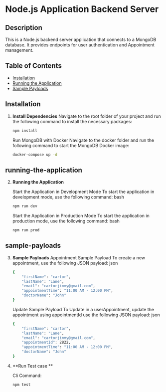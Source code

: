 # Node.js Application Backend Server

## Description
This is a Node.js backend server application that connects to a MongoDB database. It provides endpoints for user authentication and Appointment management.

## Table of Contents
- [Installation](#installation)
- [Running the Application](#running-the-application)
- [Sample Payloads](#sample-payloads)
 

## Installation

1. **Install Dependencies**
   Navigate to the root folder of your project and run the following command to install the necessary packages:
   ```bash
   npm install
   ```


   Run MongoDB with Docker Navigate to the docker folder and run the following command to start the MongoDB Docker image:

    ```bash
    docker-compose up -d
    ```
## running-the-application

2. **Running the Application**

    Start the Application in Development Mode To start the application in development mode, use the following command:
    bash

    ```bash
    npm run dev
    ```

    Start the Application in Production Mode To start the application in production mode, use the following command:
    bash


    ```bash
    npm run prod
    ```

## sample-payloads

3. **Sample Payloads**
Appointment Sample Payload
To create a new appointment, use the following JSON payload:
json

    ```bash
    {
        "firstName": "cartor",
        "lastName": "Lane",
        "email": "cartorjimmy@gmail.com",
        "appointmentTime": "11:00 AM - 12:00 PM",
        "doctorName": "John"
    }
    ```
    Update Sample Payload
    To Update in a userAppointment, update the appointment using appointmentId use the following JSON payload:
    json

    ```bash
    {
        "firstName": "cartor",
        "lastName": "Lane",
        "email": "cartorjimmy@gmail.com",
        "appointmentId": 2822,
        "appointmentTime": "11:00 AM - 12:00 PM",
        "doctorName": "John"
    }
    ```


4. **Run Test case **

    Cli Command: 

    ```bash
    npm test
    ```



